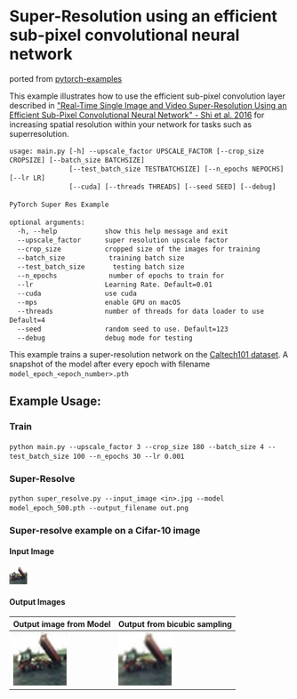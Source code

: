 # Super-Resolution using an efficient sub-pixel convolutional neural network

ported from [pytorch-examples](https://github.com/pytorch/examples/tree/main/super_resolution)

This example illustrates how to use the efficient sub-pixel convolution layer described in ["Real-Time Single Image and Video Super-Resolution Using an Efficient Sub-Pixel Convolutional Neural Network" - Shi et al. 2016](https://arxiv.org/abs/1609.05158) for increasing spatial resolution within your network for tasks such as superresolution.

```
usage: main.py [-h] --upscale_factor UPSCALE_FACTOR [--crop_size CROPSIZE] [--batch_size BATCHSIZE]
               [--test_batch_size TESTBATCHSIZE] [--n_epochs NEPOCHS] [--lr LR]
               [--cuda] [--threads THREADS] [--seed SEED] [--debug]

PyTorch Super Res Example

optional arguments:
  -h, --help            show this help message and exit
  --upscale_factor      super resolution upscale factor
  --crop_size           cropped size of the images for training
  --batch_size           training batch size
  --test_batch_size       testing batch size
  --n_epochs             number of epochs to train for
  --lr                  Learning Rate. Default=0.01
  --cuda                use cuda
  --mps                 enable GPU on macOS
  --threads             number of threads for data loader to use Default=4
  --seed                random seed to use. Default=123
  --debug               debug mode for testing
```

This example trains a super-resolution network on the [Caltech101 dataset](https://pytorch.org/vision/main/generated/torchvision.datasets.Caltech101.html). A snapshot of the model after every epoch with filename `model_epoch_<epoch_number>.pth`

## Example Usage:

### Train

`python main.py --upscale_factor 3 --crop_size 180 --batch_size 4 --test_batch_size 100 --n_epochs 30 --lr 0.001`

### Super-Resolve

`python super_resolve.py --input_image <in>.jpg --model model_epoch_500.pth --output_filename out.png`

### Super-resolve example on a Cifar-10 image

#### Input Image
![Cifar input image](./images/input_cifar.png)

#### Output Images
| Output image from Model | Output from bicubic sampling | 
|-------------------------------|------------------------------------|
| ![Cifar output image](./images/out_cifar.png) | ![Cifar output from bicubic sampling](./images/bicubic_image_cifar.png)|


